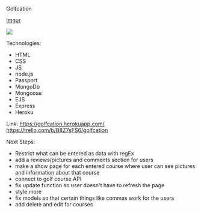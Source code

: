 Golfcation

[Imgur](https://imgur.com/G0IJlAA)

<img src="https://imgur.com/G0IJlAA.png"/>

Technologies:
- HTML
- CSS
- JS
- node.js
- Passport
- MongoDb
- Mongoose
- EJS
- Express
- Heroku


Link:
https://golfcation.herokuapp.com/
https://trello.com/b/B8Z7sFS6/golfcation


Next Steps:
- Restrict what can be entered as data with regEx
- add a reviews/pictures and comments section for users
- make a show page for each entered course where user can see pictures and information about that course
- connect to golf course API
- fix update function so user doesn't have to refresh the page
- style more 
- fix models so that certain things like commas work for the users
- add delete and edit for courses



